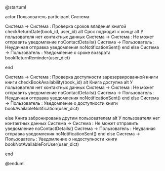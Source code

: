@startuml

actor Пользователь
participant Система

Система -> Система : Проверка сроков владения книгой checkReturnDate(book_id, user_id)
alt Срок подходит к концу
    alt У пользователя нет контактных данных
      Система -> Система : Не может отправить уведомление noContactDetails()
      Система -> Пользователь : Неудачная отправка уведомления noNotificationSent()
    end
    else
      Система -> Пользователь : Уведомление о сроке возврата bookReturnReminder(user_dict)
    
end


Система -> Система : Проверка доступности зарезервированной книги книги checkBookAvailability(book_id)
alt Книга доступна
    alt У пользователя нет контактных данных
      Система -> Система : Не может отправить уведомление noContactDetails()
      Система -> Пользователь : Неудачная отправка уведомления noNotificationSent()
    end
    else
      Система -> Пользователь : Уведомление о доступности книги bookAvailableNotification(user_dict)

else Книга забронирована другим пользователем
     alt У пользователя нет контактных данных
      Система -> Система : Не может отправить уведомление noContactDetails()
      Система -> Пользователь : Неудачная отправка уведомления noNotificationSent()
    end
    else
    Система -> Пользователь : Уведомление о недоступности книги bookNotAvailableForUser(user_dict)

end


@enduml
